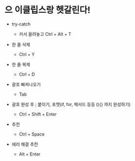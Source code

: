 # 으 이클립스랑 헷갈린다!

- try-catch
   - 커서 올려놓고 Ctrl + Alt + T

- 한 줄 삭제
   - Ctrl + Y

- 한 줄 복제
   - Ctrl + D

- 괄호 빠져나오기
   - Tab

- 괄호 완성 후 ; 붙이기, 포멧(if, for, 메서드 등등 (){} 까지 완성하기)
   - Ctrl + Shift + Enter

- 추천
   - Ctrl + Space

- 에러 해결 추천
   - Alt + Enter
   
